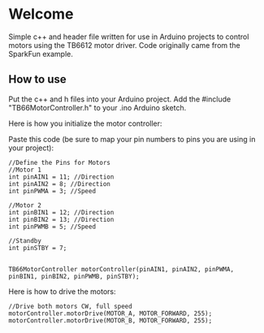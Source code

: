 # Welcome

Simple c++ and header file written for use in Arduino projects to control motors using the TB6612 motor driver. Code originally came from the SparkFun example.



## How to use

Put the c++ and h files into your Arduino project. 
Add the #include "TB66MotorController.h" to your .ino Arduino sketch.

Here is how you initialize the motor controller:

Paste this code (be sure to map your pin numbers to pins you are using in your project):
~~~
//Define the Pins for Motors
//Motor 1
int pinAIN1 = 11; //Direction
int pinAIN2 = 8; //Direction
int pinPWMA = 3; //Speed

//Motor 2
int pinBIN1 = 12; //Direction
int pinBIN2 = 13; //Direction
int pinPWMB = 5; //Speed

//Standby
int pinSTBY = 7;


TB66MotorController motorController(pinAIN1, pinAIN2, pinPWMA, pinBIN1, pinBIN2, pinPWMB, pinSTBY);
~~~
Here is how to drive the motors:

~~~
//Drive both motors CW, full speed
motorController.motorDrive(MOTOR_A, MOTOR_FORWARD, 255);
motorController.motorDrive(MOTOR_B, MOTOR_FORWARD, 255);
~~~
